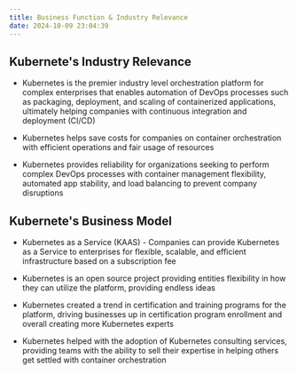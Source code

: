 ```yaml
---
title: Business Function & Industry Relevance
date: 2024-10-09 23:04:39
---
```


## Kubernete's Industry Relevance

- Kubernetes is the premier industry level orchestration platform for complex
enterprises that enables automation of DevOps processes such as packaging,
deployment, and scaling of containerized applications, ultimately helping
companies with continuous integration and deployment (CI/CD)

- Kubernetes helps save costs for companies on container orchestration with
efficient operations and fair usage of resources

- Kubernetes provides reliability for organizations seeking to perform complex
DevOps processes with container management flexibility, automated app stability,
and load balancing to prevent company disruptions

## Kubernete's Business Model

- Kubernetes as a Service (KAAS) - Companies can provide Kubernetes as a Service
to enterprises for flexible, scalable, and efficient infrastructure based on
a subscription fee

- Kubernetes is an open source project providing entities flexibility in how
they can utilize the platform, providing endless ideas

- Kubernetes created a trend in certification and training programs for
the platform, driving businesses up in certification program enrollment and
overall creating more Kubernetes experts

- Kubernetes helped with the adoption of Kubernetes consulting services,
providing teams with the ability to sell their expertise in helping others
get settled with container orchestration

